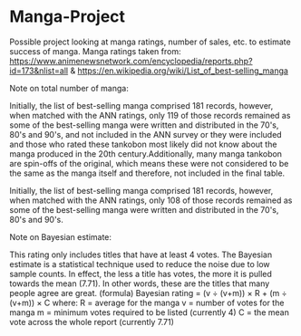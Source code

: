 # Manga-Project

Possible project looking at manga ratings, number of sales, etc. to estimate success of manga. Manga ratings taken from: https://www.animenewsnetwork.com/encyclopedia/reports.php?id=173&nlist=all & https://en.wikipedia.org/wiki/List_of_best-selling_manga

Note on total number of manga: 


Initially, the list of best-selling manga comprised 181 records, however, when matched with the ANN ratings, only 119 of those records remained as some of the best-selling manga were written and distributed in the 70's, 80's and 90's, and not included in the ANN survey or they were included and those who rated these tankobon most likely did not know about the manga produced in the 20th century.Additionally, many manga tankobon are spin-offs of the original, which means these were not considered to be the same as the manga itself and therefore, not included in the final table. 

Initially, the list of best-selling manga comprised 181 records, however, when matched with the ANN ratings, only 108 of those records remained as some of the best-selling manga were written and distributed in the 70's, 80's and 90's. 


Note on Bayesian estimate: 

This rating only includes titles that have at least 4 votes. The Bayesian estimate is a statistical technique used to reduce the noise due to low sample counts. In effect, the less a title has votes, the more it is pulled towards the mean (7.71). In other words, these are the titles that many people agree are great. (formula)
Bayesian rating = (v ÷ (v+m)) × R + (m ÷ (v+m)) × C
where:
R = average for the manga
v = number of votes for the manga
m = minimum votes required to be listed (currently 4)
C = the mean vote across the whole report (currently 7.71)
